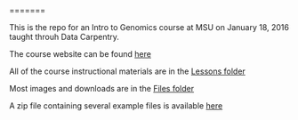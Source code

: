 =======

This is the repo for an Intro to Genomics course at MSU on January 18, 2016 taught throuh Data Carpentry. 

The course website can be found <a href="http://acharbonneau.github.io/2016-01-18-MSU/"> here</a>

All of the course instructional materials are in the <a href="https://github.com/ACharbonneau/2016-01-18-MSU/tree/gh-pages/Lessons">Lessons folder </a>

Most images and downloads are in the <a href="https://github.com/ACharbonneau/2016-01-18-MSU/tree/gh-pages/Files"> Files folder </a>

A zip file containing several example files is available <a href="https://www.dropbox.com/s/d7zitckb5fz8494/GenomicsLesson.zip?dl=0">here</a>
